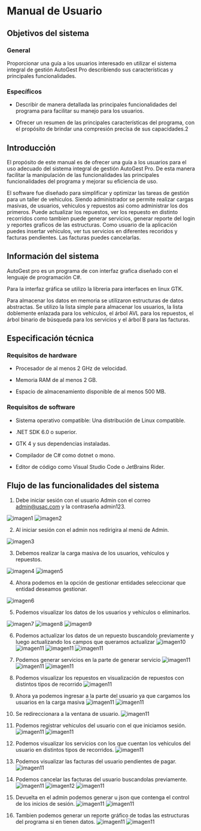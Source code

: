 # Manual de Usuario

## Objetivos del sistema

### General
Proporcionar una guía a los usuarios interesado en utilizar el sistema integral de gestión AutoGest Pro describiendo sus características y principales funcionalidades.

### Específicos
- Describir de manera detallada las principales funcionalidades del programa para facilitar su manejo para los usuarios.

- Ofrecer un resumen de las principales características del programa, con el propósito de brindar una compresión precisa de sus capacidades.2

## Introducción
El propósito de este manual es de ofrecer una guía a los usuarios para el uso adecuado del sistema integral de gestión AutoGest Pro. De esta manera facilitar la manipulación de las funcionalidades las principales funcionalidades del programa y mejorar su eficiencia de uso.

El software fue diseñado para simplificar y optimizar las tareas de gestión para un taller de vehiculos. Siendo administrador se permite realizar cargas masivas, de usuarios, vehiculos y repuestos asi como administrar los dos primeros. Puede actualizar los repuestos, ver los repuesto en distinto recorridos como tambien puede generar servicios, generar reporte del login y reportes graficos de las estructuras. Como usuario de la aplicación puedes insertar vehiculos, ver tus servicios en diferentes recoridos y facturas pendientes. Las facturas puedes cancelarlas.

## Información del sistema

AutoGest pro es un programa de con interfaz grafica diseñado con el lenguaje de programación C#.

Para la interfaz gráfica se utilizo la libreria para interfaces en linux GTK.

Para almacenar los datos en memoria se utilizaron estructuras de datos abstractas. Se utilizo la lista simple para almacenar los usuarios, la lista doblemente enlazada para los vehículos, el árbol AVL para los repuestos, el árbol binario de búsqueda para los servicios y el árbol B para las facturas.

## Especificación técnica

### Requisitos de hardware

- Procesador de al menos 2 GHz de velocidad.

- Memoria RAM de al menos 2 GB.

- Espacio de almacenamiento disponible de al menos 500 MB.

### Requisitos de software

- Sistema operativo compatible: Una distribución de Linux compatible.

- .NET SDK 6.0 o superior.

- GTK 4 y sus dependencias instaladas.

- Compilador de C# como dotnet o mono.

- Editor de código como Visual Studio Code o JetBrains Rider.

## Flujo de las funcionalidades del sistema

1. Debe iniciar sesión con el usuario Admin con el correo admin@usac.com y la contraseña admin123.

![imagen1](Imagenes/imagen1.png)
![imagen2](Imagenes/imagen2.png)

2. Al iniciar sesión con el admin nos redirigira al menú de Admin.

![imagen3](Imagenes/imagen3.png)

3. Debemos realizar la carga masiva de los usuarios, vehículos y repuestos.

![imagen4](Imagenes/imagen4.png)
![imagen5](Imagenes/imagen5.png)

4. Ahora podemos en la opción de gestionar entidades seleccionar que entidad deseamos gestionar.

![imagen6](Imagenes/imagen6.png)

5. Podemos visualizar los datos de los usuarios y vehículos o eliminarlos.

![imagen7](Imagenes/imagen7.png)
![imagen8](Imagenes/imagen8.png)
![imagen9](Imagenes/imagen9.png)

6. Podemos actualizar los datos de un repuesto buscandolo previamente y luego actualizando los campos que queramos actualizar
![imagen10](Imagenes/imagen10.png)
![imagen11](Imagenes/imagen11.png)
![imagen11](Imagenes/imagen12.png)
![imagen11](Imagenes/imagen13.png)

7. Podemos generar servicios en la parte de generar servicio
![imagen11](Imagenes/imagen14.png)
![imagen11](Imagenes/imagen15.png)
![imagen11](Imagenes/imagen16.png)

8. Podemos visualizar los repuestos en visualización de repuestos con distintos tipos de recorrido
![imagen11](Imagenes/imagen17.png)

9. Ahora ya podemos ingresar a la parte del usuario ya que cargamos los usuarios en la carga masiva
![imagen11](Imagenes/imagen18.png)
![imagen11](Imagenes/imagen19.png)

10. Se redireccionara a la ventana de usuario.
![imagen11](Imagenes/imagen20.png)

11. Podemos registrar vehiculos del usuario con el que iniciamos sesión.
![imagen11](Imagenes/imagen22.png)
![imagen11](Imagenes/imagen23.png)

12. Podemos visualizar los servicios con los que cuentan los vehiculos del usuario en distintos tipos de recorridos.
![imagen11](Imagenes/imagen24.png)

13. Podemos visualizar las facturas del usuario pendientes de pagar.
![imagen11](Imagenes/imagen25.png)

14. Podemos cancelar las facturas del usuario buscandolas previamente.
![imagen11](Imagenes/imagen26.png)
![imagen12](Imagenes/imagen27.png)
![imagen11](Imagenes/imagen28.png)

15. Devuelta en el admin podemos generar u json que contenga el control de los inicios de sesión.
![imagen11](Imagenes/imagen29.png)
![imagen11](Imagenes/imagen30.png)

16. Tambien podemos generar un reporte gráfico de todas las estructuras del programa si en tienen datos.
![imagen11](Imagenes/imagen31.png)
![imagen11](Imagenes/imagen32.png)